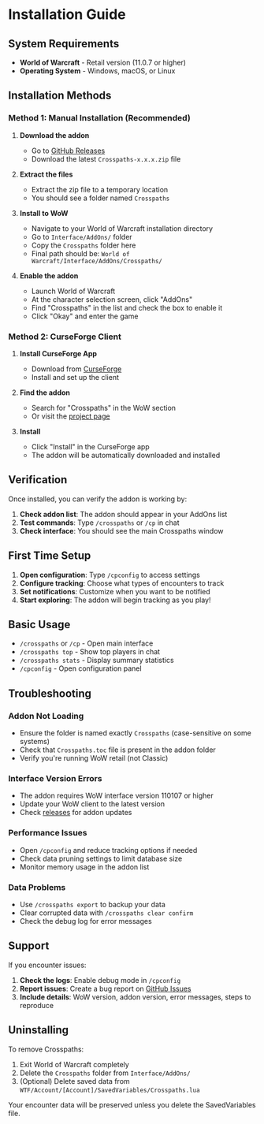 # Installation Guide

## System Requirements

- **World of Warcraft** - Retail version (11.0.7 or higher)
- **Operating System** - Windows, macOS, or Linux

## Installation Methods

### Method 1: Manual Installation (Recommended)

1. **Download the addon**
   - Go to [GitHub Releases](https://github.com/djdefi/crosspaths/releases)
   - Download the latest `Crosspaths-x.x.x.zip` file

2. **Extract the files**
   - Extract the zip file to a temporary location
   - You should see a folder named `Crosspaths`

3. **Install to WoW**
   - Navigate to your World of Warcraft installation directory
   - Go to `Interface/AddOns/` folder
   - Copy the `Crosspaths` folder here
   - Final path should be: `World of Warcraft/Interface/AddOns/Crosspaths/`

4. **Enable the addon**
   - Launch World of Warcraft
   - At the character selection screen, click "AddOns"
   - Find "Crosspaths" in the list and check the box to enable it
   - Click "Okay" and enter the game

### Method 2: CurseForge Client

1. **Install CurseForge App**
   - Download from [CurseForge](https://www.curseforge.com/download/app)
   - Install and set up the client

2. **Find the addon**
   - Search for "Crosspaths" in the WoW section
   - Or visit the [project page](https://www.curseforge.com/wow/addons/crosspaths-social-memory-tracker)

3. **Install**
   - Click "Install" in the CurseForge app
   - The addon will be automatically downloaded and installed

## Verification

Once installed, you can verify the addon is working by:

1. **Check addon list**: The addon should appear in your AddOns list
2. **Test commands**: Type `/crosspaths` or `/cp` in chat
3. **Check interface**: You should see the main Crosspaths window

## First Time Setup

1. **Open configuration**: Type `/cpconfig` to access settings
2. **Configure tracking**: Choose what types of encounters to track
3. **Set notifications**: Customize when you want to be notified
4. **Start exploring**: The addon will begin tracking as you play!

## Basic Usage

- `/crosspaths` or `/cp` - Open main interface
- `/crosspaths top` - Show top players in chat
- `/crosspaths stats` - Display summary statistics
- `/cpconfig` - Open configuration panel

## Troubleshooting

### Addon Not Loading
- Ensure the folder is named exactly `Crosspaths` (case-sensitive on some systems)
- Check that `Crosspaths.toc` file is present in the addon folder
- Verify you're running WoW retail (not Classic)

### Interface Version Errors
- The addon requires WoW interface version 110107 or higher
- Update your WoW client to the latest version
- Check [releases](https://github.com/djdefi/crosspaths/releases) for addon updates

### Performance Issues
- Open `/cpconfig` and reduce tracking options if needed
- Check data pruning settings to limit database size
- Monitor memory usage in the addon list

### Data Problems
- Use `/crosspaths export` to backup your data
- Clear corrupted data with `/crosspaths clear confirm`
- Check the debug log for error messages

## Support

If you encounter issues:

1. **Check the logs**: Enable debug mode in `/cpconfig`
2. **Report issues**: Create a bug report on [GitHub Issues](https://github.com/djdefi/crosspaths/issues)
3. **Include details**: WoW version, addon version, error messages, steps to reproduce

## Uninstalling

To remove Crosspaths:

1. Exit World of Warcraft completely
2. Delete the `Crosspaths` folder from `Interface/AddOns/`
3. (Optional) Delete saved data from `WTF/Account/[Account]/SavedVariables/Crosspaths.lua`

Your encounter data will be preserved unless you delete the SavedVariables file.